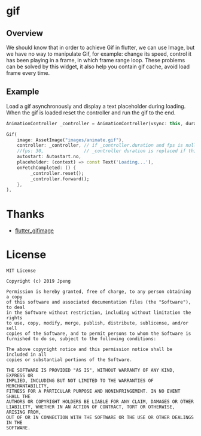 # gif

## Overview

We should know that in order to achieve Gif in flutter, we can use Image, but we have no way to manipulate Gif, for example: change its speed, control it has been playing in a frame,
 in which frame range loop. These problems can be solved by this widget, it also help you contain gif cache, avoid load frame every time.

## Example

 Load a gif asynchronously and display a text placeholder during loading.<br>
 When the gif is loaded reset the controller and run the gif to the end.

 ```dart
AnimationController _controller = AnimationController(vsync: this, duration: const Duration(seconds: 3));

Gif(
     image: AssetImage("images/animate.gif"),
     controller: _controller, // if _controller.duration and fps is null, original gif fps will be used.
     //fps: 30,               // _controller duration is replaced if this is set.
     autostart: Autostart.no,
     placeholder: (context) => const Text('Loading...'),
     onFetchCompleted: () {
          _controller.reset();
          _controller.forward();
     },
),
 ```

# Thanks
* [flutter_gifimage](https://github.com/peng8350/flutter_gifimage)  

# License

```
MIT License

Copyright (c) 2019 Jpeng

Permission is hereby granted, free of charge, to any person obtaining a copy
of this software and associated documentation files (the "Software"), to deal
in the Software without restriction, including without limitation the rights
to use, copy, modify, merge, publish, distribute, sublicense, and/or sell
copies of the Software, and to permit persons to whom the Software is
furnished to do so, subject to the following conditions:

The above copyright notice and this permission notice shall be included in all
copies or substantial portions of the Software.

THE SOFTWARE IS PROVIDED "AS IS", WITHOUT WARRANTY OF ANY KIND, EXPRESS OR
IMPLIED, INCLUDING BUT NOT LIMITED TO THE WARRANTIES OF MERCHANTABILITY,
FITNESS FOR A PARTICULAR PURPOSE AND NONINFRINGEMENT. IN NO EVENT SHALL THE
AUTHORS OR COPYRIGHT HOLDERS BE LIABLE FOR ANY CLAIM, DAMAGES OR OTHER
LIABILITY, WHETHER IN AN ACTION OF CONTRACT, TORT OR OTHERWISE, ARISING FROM,
OUT OF OR IN CONNECTION WITH THE SOFTWARE OR THE USE OR OTHER DEALINGS IN THE
SOFTWARE.

```